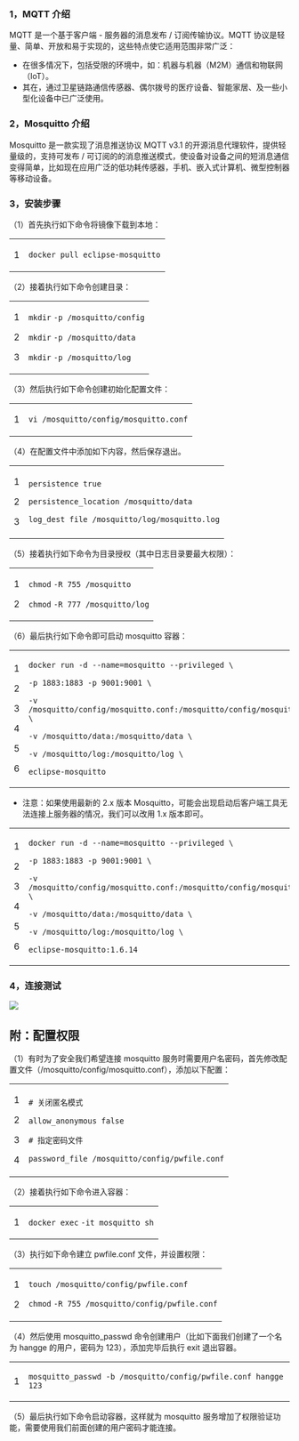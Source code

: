 ### 1，MQTT 介绍

MQTT 是一个基于客户端 - 服务器的消息发布 / 订阅传输协议。MQTT 协议是轻量、简单、开放和易于实现的，这些特点使它适用范围非常广泛：

*   在很多情况下，包括受限的环境中，如：机器与机器（M2M）通信和物联网（IoT）。
*   其在，通过卫星链路通信传感器、偶尔拨号的医疗设备、智能家居、及一些小型化设备中已广泛使用。

### 2，Mosquitto 介绍

Mosquitto 是一款实现了消息推送协议 MQTT v3.1 的开源消息代理软件，提供轻量级的，支持可发布 / 可订阅的的消息推送模式，使设备对设备之间的短消息通信变得简单，比如现在应用广泛的低功耗传感器，手机、嵌入式计算机、微型控制器等移动设备。

### 3，安装步骤

（1）首先执行如下命令将镜像下载到本地：

<table><tbody><tr><td><p>1</p></td><td><div><p><code>docker pull eclipse-mosquitto</code></p></div></td></tr></tbody></table>

（2）接着执行如下命令创建目录：

<table><tbody><tr><td><p>1</p><p>2</p><p>3</p></td><td><div><p><code>mkdir</code> <code>-p /mosquitto/config</code></p><p><code>mkdir</code> <code>-p /mosquitto/data</code></p><p><code>mkdir</code> <code>-p /mosquitto/log</code></p></div></td></tr></tbody></table>

（3）然后执行如下命令创建初始化配置文件：

<table><tbody><tr><td><p>1</p></td><td><div><p><code>vi /mosquitto/config/mosquitto.conf</code></p></div></td></tr></tbody></table>

（4）在配置文件中添加如下内容，然后保存退出。

<table><tbody><tr><td><p>1</p><p>2</p><p>3</p></td><td><div><p><code>persistence true</code></p><p><code>persistence_location /mosquitto/data</code></p><p><code>log_dest file /mosquitto/log/mosquitto.log</code></p></div></td></tr></tbody></table>

（5）接着执行如下命令为目录授权（其中日志目录要最大权限）：

<table><tbody><tr><td><p>1</p><p>2</p></td><td><div><p><code>chmod</code> <code>-R 755 /mosquitto</code></p><p><code>chmod</code> <code>-R 777 /mosquitto/log</code></p></div></td></tr></tbody></table>

（6）最后执行如下命令即可启动 mosquitto 容器：

<table><tbody><tr><td><p>1</p><p>2</p><p>3</p><p>4</p><p>5</p><p>6</p></td><td><div><p><code>docker run -d --name=mosquitto --privileged \</code></p><p><code>-p 1883:1883 -p 9001:9001 \</code></p><p><code>-v /mosquitto/config/mosquitto.conf:/mosquitto/config/mosquitto.conf \</code></p><p><code>-v /mosquitto/data:/mosquitto/data \</code></p><p><code>-v /mosquitto/log:/mosquitto/log \</code></p><p><code>eclipse-mosquitto</code></p></div></td></tr></tbody></table>

*   注意：如果使用最新的 2.x 版本 Mosquitto，可能会出现启动后客户端工具无法连接上服务器的情况，我们可以改用 1.x 版本即可。

<table><tbody><tr><td><p>1</p><p>2</p><p>3</p><p>4</p><p>5</p><p>6</p></td><td><div><p><code>docker run -d --name=mosquitto --privileged \</code></p><p><code>-p 1883:1883 -p 9001:9001 \</code></p><p><code>-v /mosquitto/config/mosquitto.conf:/mosquitto/config/mosquitto.conf \</code></p><p><code>-v /mosquitto/data:/mosquitto/data \</code></p><p><code>-v /mosquitto/log:/mosquitto/log \</code></p><p><code>eclipse-mosquitto:1.6.14</code></p></div></td></tr></tbody></table>

### 4，连接测试

![](https://www.hangge.com/blog_uploads/201903/2019032710393640294.png)

## 附：配置权限

（1）有时为了安全我们希望连接 mosquitto 服务时需要用户名密码，首先修改配置文件（/mosquitto/config/mosquitto.conf），添加以下配置：

<table><tbody><tr><td><p>1</p><p>2</p><p>3</p><p>4</p></td><td><div><p><code># 关闭匿名模式</code></p><p><code>allow_anonymous false</code></p><p><code># 指定密码文件</code></p><p><code>password_file /mosquitto/config/pwfile.conf</code></p></div></td></tr></tbody></table>

（2）接着执行如下命令进入容器：

<table><tbody><tr><td><p>1</p></td><td><div><p><code>docker </code><code>exec</code> <code>-it mosquitto sh</code></p></div></td></tr></tbody></table>

（3）执行如下命令建立 pwfile.conf 文件，并设置权限：

<table><tbody><tr><td><p>1</p><p>2</p></td><td><div><p><code>touch /mosquitto/config/pwfile.conf</code></p><p><code>chmod</code> <code>-R 755 /mosquitto/config/pwfile.conf</code></p></div></td></tr></tbody></table>

（4）然后使用 mosquitto_passwd 命令创建用户（比如下面我们创建了一个名为 hangge 的用户，密码为 123），添加完毕后执行 exit 退出容器。

<table><tbody><tr><td><p>1</p></td><td><div><p><code>mosquitto_passwd -b /mosquitto/config/pwfile.conf hangge 123</code></p></div></td></tr></tbody></table>

（5）最后执行如下命令启动容器，这样就为 mosquitto 服务增加了权限验证功能，需要使用我们前面创建的用户密码才能连接。